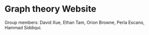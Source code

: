 # Graph theory Website

Group members: David Xue, Ethan Tam, Orion Browne, Perla Escano, Hammad Siddiqui.
